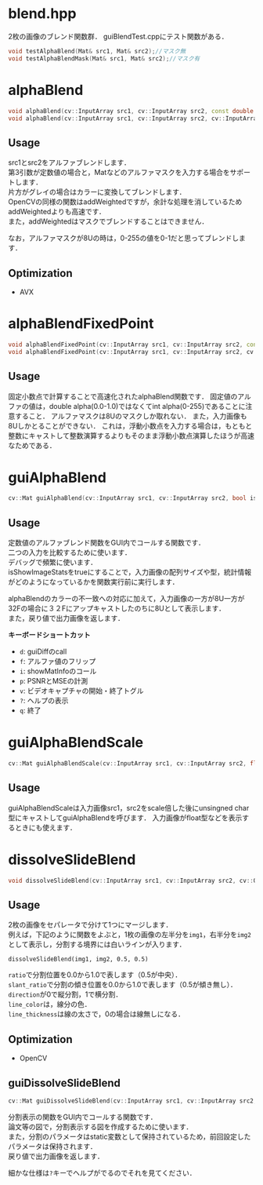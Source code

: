 blend.hpp
================
2枚の画像のブレンド関数群．
guiBlendTest.cppにテスト関数がある．
```cpp
void testAlphaBlend(Mat& src1, Mat& src2);//マスク無
void testAlphaBlendMask(Mat& src1, Mat& src2);//マスク有
```

# alphaBlend
```cpp
void alphaBlend(cv::InputArray src1, cv::InputArray src2, const double alpha, cv::OutputArray dest);
void alphaBlend(cv::InputArray src1, cv::InputArray src2, cv::InputArray alpha, cv::OutputArray dest);
```
## Usage
src1とsrc2をアルファブレンドします．  
第3引数が定数値の場合と，Matなどのアルファマスクを入力する場合をサポートします．  
片方がグレイの場合はカラーに変換してブレンドします．  
OpenCVの同様の関数はaddWeightedですが，余計な処理を消しているためaddWeightedよりも高速です．  
また，addWeightedはマスクでブレンドすることはできません．  

なお，アルファマスクが8Uの時は，0-255の値を0-1だと思ってブレンドします．
## Optimization
* AVX

# alphaBlendFixedPoint
```cpp
void alphaBlendFixedPoint(cv::InputArray src1, cv::InputArray src2, const int alpha/*0-255*/, cv::OutputArray dest);
void alphaBlendFixedPoint(cv::InputArray src1, cv::InputArray src2, cv::InputArray alpha, cv::OutputArray dest);
```
## Usage
固定小数点で計算することで高速化されたalphaBlend関数です．
固定値のアルファの値は，double alpha(0.0-1.0)ではなくてint alpha(0-255)であることに注意すること．
アルファマスクは8Uのマスクしか取れない．
また，入力画像も8Uしかとることができない．
これは，浮動小数点を入力する場合は，もともと整数にキャストして整数演算するよりもそのまま浮動小数点演算したほうが高速なためである．

# guiAlphaBlend
```cpp
cv::Mat guiAlphaBlend(cv::InputArray src1, cv::InputArray src2, bool isShowImageStats = false, std::string wname = "alphaBlend");
```
## Usage
定数値のアルファブレンド関数をGUI内でコールする関数です．  
二つの入力を比較するために使います．  
デバッグで頻繁に使います．  
isShowImageStatsをtrueにすることで，入力画像の配列サイズや型，統計情報がどのようになっているかを関数実行前に実行します．  

alphaBlendのカラーの不一致への対応に加えて，入力画像の一方が8U一方が32Fの場合に３２Fにアップキャストしたのちに8Uとして表示します．  
また，戻り値で出力画像を返します．

**キーボードショートカット**

* `d`: guiDiffのcall
* `f`: アルファ値のフリップ
* `i`: showMatInfoのコール
* `p`: PSNRとMSEの計測
* `v`: ビデオキャプチャの開始・終了トグル
* `?`: ヘルプの表示
* `q`: 終了

# guiAlphaBlendScale
```cpp
cv::Mat guiAlphaBlendScale(cv::InputArray src1, cv::InputArray src2, float scale = 1.f, bool isShowImageStats = false, std::string wname = "alphaBlend");
```
## Usage
guiAlphaBlendScaleは入力画像src1，src2をscale倍した後にunsingned char型にキャストしてguiAlphaBlendを呼びます．
入力画像がfloat型などを表示するときにも使えます．

# dissolveSlideBlend
```cpp
void dissolveSlideBlend(cv::InputArray src1, cv::InputArray src2, cv::OutputArray dest, const double ratio = 0.5, const double slant_ratio = 0.4, const int direction = 0, cv::Scalar line_color = cv::Scalar::all(255), const int line_thickness = 2);
```
## Usage
2枚の画像をセパレータで分けて1つにマージします．  
例えば，下記のように関数をよぶと，1枚の画像の左半分を`img1`，右半分を`img2`として表示し，分割する境界には白いラインが入ります．  
```
dissolveSlideBlend(img1, img2, 0.5, 0.5)
```

`ratio`で分割位置を0.0から1.0で表します（0.5が中央）．  
`slant_ratio`で分割の傾き位置を0.0から1.0で表します（0.5が傾き無し）．  
`direction`が0で縦分割，1で横分割．  
`line_color`は，線分の色．  
`line_thickness`は線の太さで，0の場合は線無しになる．  

## Optimization
* OpenCV

## guiDissolveSlideBlend
```cpp
cv::Mat guiDissolveSlideBlend(cv::InputArray src1, cv::InputArray src2, std::string wname = "dissolveSlideBlend");
```
分割表示の関数をGUI内でコールする関数です．  
論文等の図で，分割表示する図を作成するために使います．  
また，分割のパラメータはstatic変数として保持されているため，前回設定したパラメータは保持されます．  
戻り値で出力画像を返します．

細かな仕様は`?`キーでヘルプがでるのでそれを見てください．  






